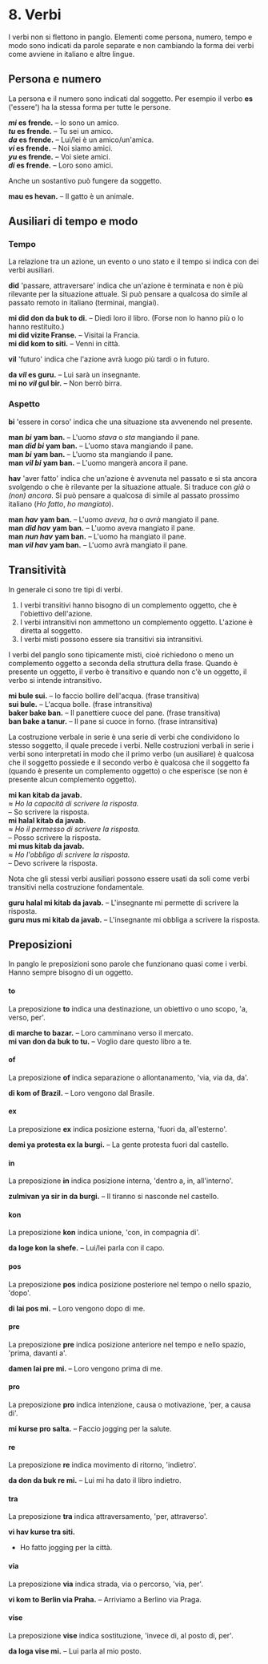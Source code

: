 
# 8. Verbi

I verbi non si flettono in panglo.
Elementi come persona, numero, tempo e modo sono indicati da parole separate
e non cambiando la forma dei verbi come avviene in italiano e altre lingue.

## Persona e numero

La persona e il numero sono indicati dal soggetto.
Per esempio il verbo
**es**
('essere') ha la stessa forma per tutte le persone.

**_mi_ es frende.**
– Io sono un amico.  
**_tu_ es frende.**
– Tu sei un amico.  
**_da_ es frende.**
– Lui/lei è un amico/un'amica.  
**_vi_ es frende.**
– Noi siamo amici.  
**_yu_ es frende.**
– Voi siete amici.  
**_di_ es frende.**
– Loro sono amici.

Anche un sostantivo può fungere da soggetto.

**mau es hevan.**
– Il gatto è un animale.


## Ausiliari di tempo e modo

### Tempo

La relazione tra un azione, un evento o uno stato e il tempo si indica con dei verbi ausiliari.

**did**
'passare, attraversare'
indica che un'azione è terminata e non è più rilevante per la situazione attuale.
Si può pensare a qualcosa do simile al passato remoto in italiano (terminai, mangiai).

**mi did don da buk to di.**
– Diedi loro il libro. (Forse non lo hanno più o lo hanno restituito.)  
**mi did vizite Franse.**
– Visitai la Francia.  
**mi did kom to siti.**
– Venni in città.

**vil**
'futuro'
indica che l'azione avrà luogo più tardi o in futuro.

**da _vil_ es guru.**
– Lui sarà un insegnante.  
**mi no _vil_ gul bir.**
– Non berrò birra.


### Aspetto

**bi**
'essere in corso'
indica che una situazione sta avvenendo nel presente.

**man** ***bi*** **yam ban.**
– L'uomo *stava* o *sta* mangiando il pane.  
**man** ***did bi*** **yam ban.**
– L'uomo stava mangiando il pane.  
**man** ***bi*** **yam ban.**
– L'uomo sta mangiando il pane.  
**man** ***vil bi*** **yam ban.**
– L'uomo mangerà ancora il pane.

**hav**
'aver fatto'
indica che un'azione è avvenuta nel passato e si sta ancora svolgendo o che è rilevante per la situazione attuale.
Si traduce con *già* o *(non) ancora*.
Si può pensare a qualcosa di simile al passato prossimo italiano (_Ho fatto_, _ho mangiato_).

**man** ***hav*** **yam ban.**
– L'uomo *aveva*, *ha* o *avrà* mangiato il pane.  
**man** ***did hav*** **yam ban.**
– L'uomo aveva mangiato il pane.  
**man** ***nun hav*** **yam ban.**
– L'uomo ha mangiato il pane.  
**man** ***vil hav*** **yam ban.**
– L'uomo avrà mangiato il pane.


## Transitività

In generale ci sono tre tipi di verbi.

1. I verbi transitivi hanno bisogno di un complemento oggetto, che è l'obiettivo dell'azione.
2. I verbi intransitivi non ammettono un complemento oggetto. L'azione è diretta al soggetto.
3. I verbi misti possono essere sia transitivi sia intransitivi.

I verbi del panglo sono tipicamente misti,
cioè richiedono o meno un complemento oggetto a seconda della struttura della frase.
Quando è presente un oggetto, il verbo è transitivo
e quando non c'è un oggetto, il verbo si intende intransitivo.

**mi bule sui.**
– Io faccio bollire dell'acqua. (frase transitiva)  
**sui bule.**
– L'acqua bolle. (frase intransitiva)  
**baker bake ban.**
– Il panettiere cuoce del pane. (frase transitiva)  
**ban bake a tanur.**
– Il pane si cuoce in forno. (frase intransitiva)

La costruzione verbale in serie è una serie di verbi che condividono lo stesso soggetto,
il quale precede i verbi.
Nelle costruzioni verbali in serie i verbi sono interpretati in modo che
il primo verbo (un ausiliare) è qualcosa che il soggetto possiede
e il secondo verbo è qualcosa che il soggetto fa (quando è presente un complemento oggetto)
o che esperisce (se non è presente alcun complemento oggetto).

**mi kan kitab da javab.**  
≈ *Ho la capacità di scrivere la risposta.*  
– So scrivere la risposta.  
**mi halal kitab da javab.**  
≈ *Ho il permesso di scrivere la risposta.*  
– Posso scrivere la risposta.  
**mi mus kitab da javab.**  
≈ *Ho l'obbligo di scrivere la risposta.*  
– Devo scrivere la risposta.

Nota che gli stessi verbi ausiliari possono essere usati da soli come verbi transitivi nella costruzione fondamentale.

**guru halal mi kitab da javab.**
– L'insegnante mi permette di scrivere la risposta.  
**guru mus mi kitab da javab.**
– L'insegnante mi obbliga a scrivere la risposta.



## Preposizioni

In panglo le preposizioni sono parole che funzionano quasi come i verbi.
Hanno sempre bisogno di un oggetto.

#### to

La preposizione
**to**
indica una destinazione, un obiettivo o uno scopo, 'a, verso, per'.

**di marche to bazar.**
– Loro camminano verso il mercato.  
**mi van don da buk to tu.**
– Voglio dare questo libro a te.


#### of

La preposizione
**of**
indica separazione o allontanamento, 'via, via da, da'.

**di kom of Brazil.**
– Loro vengono dal Brasile.

#### ex

La preposizione
**ex**
indica posizione esterna, 'fuori da, all'esterno'.

**demi ya protesta ex la burgi.**
– La gente protesta fuori dal castello.

#### in

La preposizione
**in**
indica posizione interna, 'dentro a, in, all'interno'.

**zulmivan ya sir in da burgi.**
– Il tiranno si nasconde nel castello.

#### kon

La preposizione
**kon**
indica unione, 'con, in compagnia di'.

**da loge kon la shefe.**
– Lui/lei parla con il capo.

#### pos

La preposizione
**pos**
indica posizione posteriore nel tempo o nello spazio, 'dopo'.

**di lai pos mi.**
– Loro vengono dopo di me.

#### pre

La preposizione
**pre**
indica posizione anteriore nel tempo e nello spazio, 'prima, davanti a'.

**damen lai pre mi.**
– Loro vengono prima di me.

#### pro

La preposizione
**pro**
indica intenzione, causa o motivazione, 'per, a causa di'.

**mi kurse pro salta.**
– Faccio jogging per la salute.

#### re

La preposizione
**re**
indica movimento di ritorno, 'indietro'.

**da don da buk re mi.**
– Lui mi ha dato il libro indietro.

#### tra

La preposizione
**tra**
indica attraversamento, 'per, attraverso'.

**vi hav kurse tra siti.**
- Ho fatto jogging per la città.

#### via

La preposizione
**via**
indica strada, via o percorso, 'via, per'.

**vi kom to Berlin via Praha.**
– Arriviamo a Berlino via Praga.

#### vise

La preposizione
**vise**
indica sostituzione, 'invece di, al posto di, per'.

**da loga vise mi.**
– Lui parla al mio posto.

